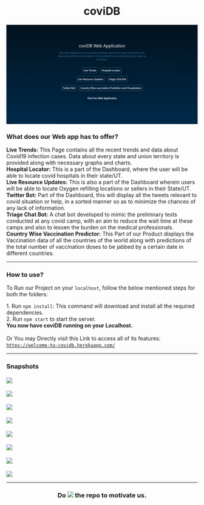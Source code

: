 <h1 align='center'>coviDB</h1>
<img align='center' src='https://github.com/javaBeans-VIT/Landing_Page/blob/main/snaps/web_feature.PNG'></img>
<h3>What does our Web app has to offer?</h3>
<p><b>Live Trends:</b> This Page contains all the recent trends and data about Covid19 infection cases. Data about every state and union territory is provided along with necessary graphs and charts.<br><b>Hospital Locator:</b> This is a part of the Dashboard, where the user will be able to locate covid hospitals in their state/UT.<br><b>Live Resource Updates:</b> This is also a part of the Dashboard wherein users will be able to locate Oxygen refilling locations or sellers in their State/UT.<br><b>Twitter Bot:</b> Part of the Dashboard, this will display all the tweets relevant to covid situation or help, in a sorted manner so as to minimize the chances of any lack of information.<br><b>Triage Chat Bot:</b> A chat bot developed to mimic the prelimnary tests conducted at any covid camp, with an aim to reduce the wait time at these camps and also to lessen the burden on the medical professionals.<br><b>Country Wise Vaccination Predictor:</b> This Part of our Product displays the Vaccination data of all the countries of the world along with predictions of the total number of vaccination doses to be jabbed by a certain date in different countries.
<hr>
<h3>How to use?</h3>
<p>To Run our Project on your <code>localhost</code>, follow the below mentioned steps for both the folders:</p>
<p>1. Run <code>npm install</code>: This command will download and install all the required dependencies.<br>2. Run <code>npm start</code> to start the server.<br><b>You now have coviDB running on your Localhost.</b><br><br>Or You may Directly visit this Link to access all of its features: <code><a href='https://welcome-to-covidb.herokuapp.com/'>https://welcome-to-covidb.herokuapp.com/</a></code></p>
<hr>
<h3>Snapshots</h3>
<p><img align='center' src='https://github.com/javaBeans-VIT/coviDB-Web/blob/main/snaps/login_ham.PNG'></img><br><br><img align='center' src='https://github.com/javaBeans-VIT/coviDB-Web/blob/main/snaps/trends.PNG'></img><br><br><img align='center' src='https://github.com/javaBeans-VIT/coviDB-Web/blob/main/snaps/tweets.PNG'></img><br><br><img align='center' src='https://github.com/javaBeans-VIT/coviDB-Web/blob/main/snaps/hospitals.PNG'></img><br><br><img align='center' src='https://github.com/javaBeans-VIT/coviDB-Web/blob/main/snaps/oxygen.PNG'></img><br><br><img align='center' src='https://github.com/javaBeans-VIT/coviDB-Web/blob/main/snaps/triage.PNG'></img><br><br><img align='center' src='https://github.com/javaBeans-VIT/coviDB-Web/blob/main/snaps/list2.PNG'></img><br><br><img align='center' src='https://github.com/javaBeans-VIT/coviDB-Web/blob/main/snaps/list.PNG'></img></p><hr>
<h3 align='center'>Do <img src='https://cdn.icon-icons.com/icons2/1389/PNG/512/star_96096.png' height=25></img> the repo to motivate us.</h3
